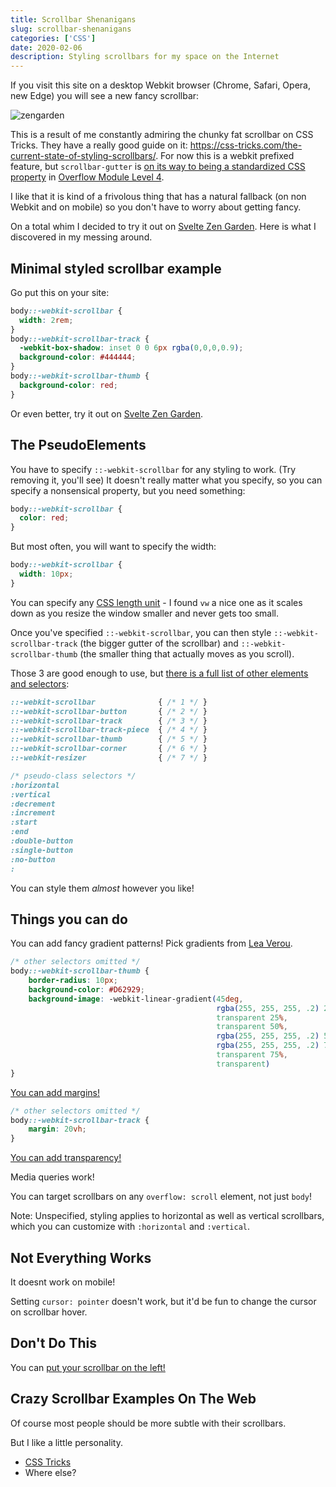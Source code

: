 ```yaml
---
title: Scrollbar Shenanigans
slug: scrollbar-shenanigans
categories: ['CSS']
date: 2020-02-06
description: Styling scrollbars for my space on the Internet
---
```


If you visit this site on a desktop Webkit browser (Chrome, Safari, Opera, new Edge) you will see a new fancy scrollbar:

![zengarden](https://user-images.githubusercontent.com/6764957/73976710-cae4e100-4920-11ea-976e-cc5e1d3373bd.gif)

This is a result of me constantly admiring the chunky fat scrollbar on CSS Tricks. They have a really good guide on it: https://css-tricks.com/the-current-state-of-styling-scrollbars/. For now this is a webkit prefixed feature, but `scrollbar-gutter` is [on its way to being a standardized CSS property](https://css-tricks.com/almanac/properties/s/scrollbar-gutter/) in [Overflow Module Level 4](https://drafts.csswg.org/css-overflow-4/#scollbar-gutter-property).

I like that it is kind of a frivolous thing that has a natural fallback (on non Webkit and on mobile) so you don't have to worry about getting fancy.

On a total whim I decided to try it out on [Svelte Zen Garden](https://www.swyx.io/writing/svelte-zen-garden). Here is what I discovered in my messing around.

## Minimal styled scrollbar example

Go put this on your site:

```css
body::-webkit-scrollbar {
  width: 2rem;
}
body::-webkit-scrollbar-track {
  -webkit-box-shadow: inset 0 0 6px rgba(0,0,0,0.9);
  background-color: #444444;
}
body::-webkit-scrollbar-thumb {
  background-color: red;
}
```

Or even better, try it out on [Svelte Zen Garden](https://svelte-zengarden.netlify.com/).

## The PseudoElements

You have to specify `::-webkit-scrollbar` for any styling to work. (Try removing it, you'll see) It doesn't really matter what you specify, so you can specify a nonsensical property, but you need something:

```css
body::-webkit-scrollbar {
  color: red;
}
```

But most often, you will want to specify the width:

```css
body::-webkit-scrollbar {
  width: 10px;
}
```

You can specify any [CSS length unit](https://www.swyx.io/writing/line-lengths) - I found `vw` a nice one as it scales down as you resize the window smaller and never gets too small.

Once you've specified `::-webkit-scrollbar`, you can then style `::-webkit-scrollbar-track` (the bigger gutter of the scrollbar) and `::-webkit-scrollbar-thumb` (the smaller thing that actually moves as you scroll).

Those 3 are good enough to use, but [there is a full list of other elements and selectors](https://css-tricks.com/custom-scrollbars-in-webkit/):

```css
::-webkit-scrollbar              { /* 1 */ }
::-webkit-scrollbar-button       { /* 2 */ }
::-webkit-scrollbar-track        { /* 3 */ }
::-webkit-scrollbar-track-piece  { /* 4 */ }
::-webkit-scrollbar-thumb        { /* 5 */ }
::-webkit-scrollbar-corner       { /* 6 */ }
::-webkit-resizer                { /* 7 */ }

/* pseudo-class selectors */
:horizontal
:vertical
:decrement
:increment
:start
:end 
:double-button
:single-button
:no-button
:

```

You can style them *almost* however you like!

## Things you can do

You can add fancy gradient patterns! Pick gradients from [Lea Verou](https://leaverou.github.io/css3patterns/).

```css
/* other selectors omitted */
body::-webkit-scrollbar-thumb {
    border-radius: 10px;
    background-color: #D62929;
    background-image: -webkit-linear-gradient(45deg,
                                              rgba(255, 255, 255, .2) 25%,
                                              transparent 25%,
                                              transparent 50%,
                                              rgba(255, 255, 255, .2) 50%,
                                              rgba(255, 255, 255, .2) 75%,
                                              transparent 75%,
                                              transparent)
}
```

[You can add margins!](https://twitter.com/swyx/status/1225272701494972416)

```css
/* other selectors omitted */
body::-webkit-scrollbar-track {
    margin: 20vh;
}
```

[You can add transparency!](https://twitter.com/swyx/status/1225276009206992896)

Media queries work!

You can target scrollbars on any `overflow: scroll` element, not just `body`!

Note: Unspecified, styling applies to horizontal as well as vertical scrollbars, which you can customize with `:horizontal` and `:vertical`.

## Not Everything Works

It doesnt work on mobile!

Setting `cursor: pointer` doesn't work, but it'd be fun to change the cursor on scrollbar hover.

## Don't Do This

You can [put your scrollbar on the left!](https://twitter.com/chordbug/status/1101645780962734081)

## Crazy Scrollbar Examples On The Web

Of course most people should be more subtle with their scrollbars.

But I like a little personality.

- [CSS Tricks](https://css-tricks.com/)
- Where else?